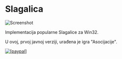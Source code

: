 # Slagalica

![Screenshot](../../raw/master/screenshot.png)

Implementacija popularne Slagalice za Win32.

U ovoj, prvoj javnoj verziji, urađena je igra "Asocijacije".

<a href="https://www.paypal.com/cgi-bin/webscr?cmd=_s-xclick&hosted_button_id=XXNXXNRWG3GPG"><img src="https://www.paypal.com/en_US/i/btn/btn_donateCC_LG.gif" alt="[paypal]" /></a>
